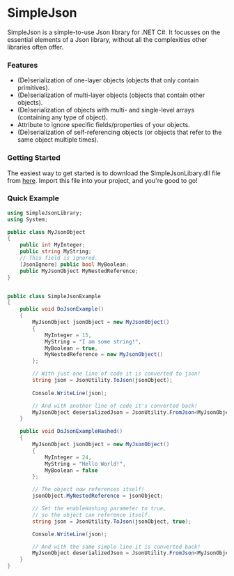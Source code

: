 # SimpleJson
SimpleJson is a simple-to-use Json library for .NET C#.
It focusses on the essential elements of a Json library, without all the complexities other libraries often offer. 

### Features
  * (De)serialization of one-layer objects (objects that only contain primitives).
  * (De)serialization of multi-layer objects (objects that contain other objects).
  * (De)serialization of objects with multi- and single-level arrays (containing any type of object).
  * Attribute to ignore specific fields/properties of your objects. 
  * (De)serialization of self-referencing objects (or objects that refer to the same object multiple times).
  
### Getting Started
The easiest way to get started is to download the SimpleJsonLibary.dll file from [here](https://github.com/willem88836/SimpleJson/releases). 
Import this file into your project, and you're good to go!

### Quick Example
``` cs
using SimpleJsonLibrary;
using System;

public class MyJsonObject
{
	public int MyInteger;
	public string MyString;
	// This field is ignored.
	[JsonIgnore] public bool MyBoolean;
	public MyJsonObject MyNestedReference;
}


public class SimpleJsonExample
{
	public void DoJsonExample()
	{
		MyJsonObject jsonObject = new MyJsonObject()
		{
			MyInteger = 15,
			MyString = "I am some string!",
			MyBoolean = true,
			MyNestedReference = new MyJsonObject()
		};

		// With just one line of code it is converted to json!
		string json = JsonUtility.ToJson(jsonObject);
		
		Console.WriteLine(json);

		// And with another line of code it's converted back!
		MyJsonObject deserializedJson = JsonUtility.FromJson<MyJsonObject>(json);
	}

	public void DoJsonExampleHashed()
	{
		MyJsonObject jsonObject = new MyJsonObject()
		{
			MyInteger = 24,
			MyString = "Hello World!",
			MyBoolean = false
		};

		// The object now references itself!
		jsonObject.MyNestedReference = jsonObject;

		// Set the enableHashing parameter to true, 
		// so the object can reference itself.
		string json = JsonUtility.ToJson(jsonObject, true);

		Console.WriteLine(json);

		// And with the same simple line it is converted back!
		MyJsonObject deserializedJson = JsonUtility.FromJson<MyJsonObject>(json);
	}
}
```
